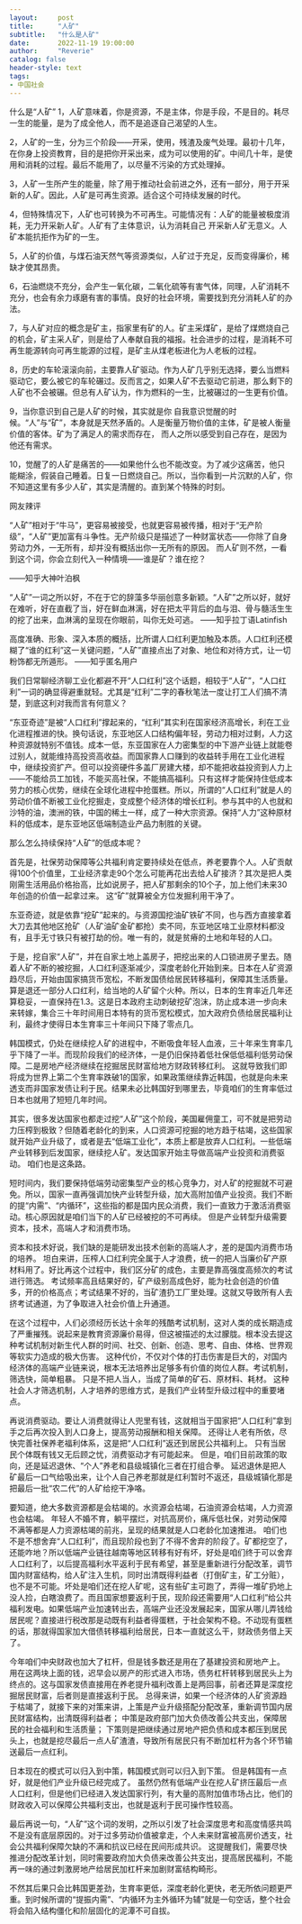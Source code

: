 ```yaml
---
layout:     post
title:      "人矿"
subtitle:   "什么是人矿"
date:       2022-11-19 19:00:00
author:     "Reverie"
catalog: false
header-style: text
tags: 
- 中国社会
---
```


什么是“人矿”
1，人矿意味着，你是资源，不是主体，你是手段，不是目的。耗尽一生的能量，是为了成全他人，而不是追逐自己渴望的人生。

2，人矿的一生，分为三个阶段——开采，使用，残渣及废气处理。最初十几年，在你身上投资教育，目的是把你开采出来，成为可以使用的矿。中间几十年，是使用和消耗的过程。最后不能用了，以尽量不污染的方式处理掉。

3，人矿一生所产生的能量，除了用于推动社会前进之外，还有一部分，用于开采新的人矿。因此，人矿是可再生资源。适合这个可持续发展的时代。

4，但特殊情况下，人矿也可转换为不可再生。可能情况有：人矿的能量被极度消耗，无力开采新人矿。人矿有了主体意识，认为消耗自己 开采新人矿无意义。人矿本能抗拒作为矿的一生。

5，人矿的价值，与煤石油天然气等资源类似，人矿过于充足，反而变得廉价，稀缺才使其昂贵。

6，石油燃烧不充分，会产生一氧化碳，二氧化硫等有害气体，同理，人矿消耗不充分，也会有余力琢磨有害的事情。良好的社会环境，需要找到充分消耗人矿的办法。

7，与人矿对应的概念是矿主，指家里有矿的人。矿主采煤矿，是给了煤燃烧自己的机会，矿主采人矿，则是给了人奉献自我的福报。社会进步的过程，是消耗不可再生能源转向可再生能源的过程，是矿主从煤老板进化为人老板的过程。

8，历史的车轮滚滚向前，主要靠人矿驱动。作为人矿几乎别无选择，要么当燃料驱动它，要么被它的车轮碾过。反而言之，如果人矿不去驱动它前进，那么剩下的人矿也不会被碾。但总有人矿认为，作为燃料的一生，比被碾过的一生更有价值。

9，当你意识到自己是人矿的时候，其实就是你 自我意识觉醒的时候。“人”与“矿”，本身就是天然矛盾的。人是衡量万物价值的主体，矿是被人衡量价值的客体。矿为了满足人的需求而存在， 而人之所以感受到自己存在，是因为他还有需求。

10，觉醒了的人矿是痛苦的——如果他什么也不能改变。为了减少这痛苦，他只能糊涂，假装自己睡着。日复一日燃烧自己。所以，当你看到一片沉默的人矿，你不知道这里有多少人矿，其实是清醒的。直到某个特殊的时刻。

网友辣评

“人矿”相对于“牛马”，更容易被接受，也就更容易被传播，相对于“无产阶级”，“人矿”更加富有斗争性。无产阶级只是描述了一种财富状态——你除了自身劳动力外，一无所有，却并没有概括出你一无所有的原因。
而人矿则不然，一看到这个词，你会立刻代入一种情境——谁是矿？谁在挖？

——知乎大神叶泊枫

“人矿”一词之所以好，不在于它的辞藻多华丽创意多新颖。“人矿”之所以好，就好在难听，好在直截了当，好在鲜血淋漓，好在把太平背后的血与泪、骨与髓活生生的挖了出来，血淋漓的呈现在你眼前，叫你无处可逃。
——知乎拉丁语Latinfish

高度准确、形象、深入本质的概括，比所谓人口红利更加触及本质。人口红利还模糊了“谁的红利”这一关键问题，“人矿”直接点出了对象、地位和对待方式，让一切粉饰都无所遁形。
——知乎匿名用户

我们日常聊经济聊工业化都避不开“人口红利”这个话题，相较于“人矿”，“人口红利”一词的确显得避重就轻。尤其是“红利”二字的春秋笔法一度让打工人们搞不清楚，到底这利对我而言有何意义？


“东亚奇迹”是被“人口红利”撑起来的，“红利”其实利在国家经济高增长，利在工业化进程推进的快。换句话说，东亚地区人口结构偏年轻，劳动力相对过剩，人力这种资源就特别不值钱。成本一低，东亚国家在人力密集型的中下游产业链上就能卷过别人，就能维持高投资高收益。而国家靠人口赚到的收益转手用在工业化进程中，继续投资扩产。但可以投资硬件多盖厂房建大楼，却不能把收益投资到人力上——不能给员工加钱，不能买高社保，不能搞高福利。只有这样才能保持住低成本劳力的核心优势，继续在全球化进程中抢蛋糕。所以，所谓的“人口红利”就是人的劳动价值不断被工业化挖掘走，变成整个经济体的增长红利。参与其中的人也就和沙特的油，澳洲的铁，中国的稀土一样，成了一种大宗资源。保持“人力”这种原材料的低成本，是东亚地区低端制造业产品力制胜的关键。


那么怎么持续保持“人矿”的低成本呢？


首先是，社保劳动保障等公共福利肯定要持续处在低点，养老要靠个人。人矿贡献得100个价值里，工业经济拿走90个怎么可能再花出去给人矿接济？其次是把人类刚需生活用品价格抬高，比如说房子，把人矿那剩余的10个子，加上他们未来30年创造的价值一起拿过来。
这“矿”就算被全方位发掘利用干净了。

东亚奇迹，就是依靠“挖矿”起来的。与资源国挖油矿铁矿不同，也与西方直接拿着大刀去其他地区抢矿（人矿油矿金矿都抢）卖不同，东亚地区啥工业原材料都没有，且手无寸铁只有被打劫的份。唯一有的，就是贫瘠的土地和年轻的人口。


于是，挖自家“人矿”，并在自家土地上盖房子，把挖出来的人口锁进房子里去。随着人矿不断的被挖掘，人口红利逐渐减少，深度老龄化开始到来。日本在人矿资源趋尽后，开始由国家搞货币宽松，不断发国债给居民转移福利，保障其生活质量。算是退还一部分人口红利，给当地的人矿留个火种。所以，日本的生育率近几年还算稳妥，一直保持在1.3。这是日本政府主动刺破挖矿泡沫，防止成本进一步向未来转嫁，集合三十年时间用日本特有的货币宽松模式，加大政府负债给居民福利让利，最终才使得日本生育率三十年间只下降了零点几。

韩国模式，仍处在继续挖人矿的进程中，不断吸食年轻人血液，三十年来生育率几乎下降了一半。而现阶段我们的经济体，一是仍旧保持着低社保低低福利低劳动保障。二是房地产经济继续在挖掘居民财富给地方财政转移红利。 这就导致我们即将成为世界上第二个生育率跌破1的国家，如果政策继续靠近韩国，也就是向未来透支而非国家发债让利于民。结果未必比韩国好到哪里去，毕竟咱们的生育率低过日本也就用了短短几年时间。

其实，很多发达国家也都走过挖“人矿”这个阶段，美国雇佣童工，可不就是把劳动力压榨到极致？但随着老龄化的到来，人口资源可挖掘的地方趋于枯竭，这些国家就开始产业升级了，或者是去“低端工业化”，本质上都是放弃人口红利。一些低端产业转移到后发国家，继续挖人矿。发达国家开始主导做高端产业投资和消费驱动。 咱们也是这条路。

短时间内，我们要保持低端劳动密集型产业的核心竞争力，对人矿的挖掘就不可避免。所以，国家一直再强调加快产业转型升级，加大高附加值产业投资。我们不断的提“内需”、“内循环”，这些指的都是国内民众消费，我们一直致力于激活消费驱动。核心原因就是咱们当下的人矿已经被挖的不可再续。 但是产业转型升级需要资本，技术，高端人才和消费市场。

资本和技术好说，我们缺的是能研发出技术创新的高端人才，差的是国内消费市场的培养。 坦白来讲，压榨人口红利完全属于人才浪费，统一的把人当廉价矿产原材料用了。好比再这个过程中，我们区分矿的成色，主要是靠高强度高频次的考试进行筛选。 考试频率高且结果好的，矿产级别高成色好，能为社会创造的价值多，开的价格高点；考试结果不好的，当矿渣扔工厂里处理。这就又导致所有人去挤考试通道，为了争取进入社会价值上升通道。

在这个过程中，人们必须经历长达十余年的残酷考试机制，这对人类的成长期造成了严重摧残。说起来是教育资源廉价易得，但这被描述的太过朦胧。根本没去提这种考试机制对新生代人群的时间、社交、创新、创造、思考、自由、体格、世界观等软实力造成的极大伤害。 这种代价，不仅对个体的打击伤害是巨大的，对国内经济体的高端产业链来说，根本无法培养出足够多有价值的岗位人群。考试机制，筛选快，简单粗暴。 只是不把人当人，当成了简单的矿石、原材料、耗材。 这种社会人才筛选机制，人才培养的思维方式，是我们产业转型升级过程中的重要堵点。

再说消费驱动。要让人消费就得让人兜里有钱，这就相当于国家把“人口红利”拿到手之后再次投入到人口身上，提高劳动报酬和相关保障。 还得让人老有所依，尽快完善社保养老福利体系，这是把“人口红利”返还到居民公共福利上。 只有当居民个体既有钱又无后顾之忧，消费驱动才有可能起来。 但是，咱们目前政策的取向，还是延迟退休、“个人”养老和县级城镇化三者在打组合拳。 延迟退休是把人矿最后一口气给吸出来，让个人自己养老那就是红利暂时不返还，县级城镇化那是把最后一批“农二代”的人矿给挖干净咯。


要知道，绝大多数资源都是会枯竭的。水资源会枯竭，石油资源会枯竭，人力资源也会枯竭。 年轻人不婚不育，躺平摆烂，对抗高房价，痛斥低社保，对劳动保障不满等都是人力资源枯竭的前兆，呈现的结果就是人口老龄化加速推进。 咱们也不是不想舍弃“人口红利”，而且现阶段也到了不得不舍弃的阶段了。矿都挖空了，还能咋地？所以低端产业链往越南等地区转移有好有坏，好处是咱们终于可以舍弃人口红利了，以后提高福利水平返利于民有希望，甚至是重新进行分配改革，调节国内财富结构，给人矿注入生机，同时出清既得利益者（打倒矿主，矿工分赃），也不是不可能。坏处是咱们还在挖人矿呢，这有些矿主可跑了，弄得一堆矿扔地上没人捡，白瞎浪费了。而且国家想要返利于民，现阶段还需要用“人口红利”给公共福利发电。如果低端产业加速转出去，高端产业还没发展起来，国家从哪儿弄钱给居民呢？直接进行税改那是动既有利益者得蛋糕，于社会架构不稳。不动现有蛋糕的话，那就得国家加大借债转移福利给居民，日本一直就这么干，财政债务借上天了。

今年咱们中央财政也加大了杠杆，但是钱多数还是用在了基建投资和房地产上。 用在这两块上面的钱，迟早会以房产的形式进入市场，债务杠杆转移到居民头上为终点的。这与国家发债直接用在养老提升福利改善上是两回事，前者还算是深度挖掘居民财富，后者则是直接返利于民。 总得来讲，如果一个经济体的人矿资源趋于枯竭了，就接下来的对策来讲，上策是产业升级搭配分配改革，重新调节国内居民财富结构，出清既得利益者；
中策是政府部门加大负债改善公共支出，保障居民的社会福利和生活质量；
下策则是把继续通过房地产把负债和成本都压到居民头上，也就是挖尽最后一点人矿渣渣，导致所有居民只有不断加杠杆为各个环节输送最后一点红利。


日本现在的模式可以归入到中策，韩国模式则可以归入到下策。 但是韩国有一点好，就是他们产业升级已经完成了。 虽然仍然有低端产业在挖人矿挤压最后一点人口红利，但是他们已经进入发达国家行列，有大量的高附加值市场占比，他们的财政收入可以保障公共福利支出，也就是返利于民可操作性较高。

最后再说一句，“人矿”这个词的发明，之所以引发了社会深度思考和高度情感共鸣不是没有底层原因的。对于过多劳动价值被拿走，个人未来财富被高房价透支，社会公共福利保障欠缺的不满和抗议已经在民间形成共识。 这提醒我们，需要尽快推进分配改革计划，同时需要政府加大负债来改善公共支出，提高居民福利，不能再一味的通过刺激房地产给居民加杠杆来加剧财富结构畸形。


不然其后果只会比韩国更差劲，生育率更低，深度老龄化更快，老无所依问题更严重。到时候所谓的“提振内需”、“内循环为主外循环为辅”就是一句空话，整个社会将会陷入结构僵化和阶层固化的泥潭不可自拔。